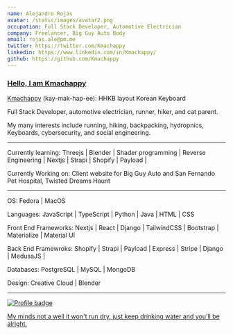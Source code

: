 ```yaml
---
name: Alejandro Rojas
avatar: /static/images/avatar2.png
occupation: Full Stack Developer, Automotive Electrician
company: Freelancer, Big Guy Auto Body
email: rojas.ale@pm.me
twitter: https://twitter.com/Kmachappy
linkedin: https://www.linkedin.com/in/Kmachappy/
github: https://github.com/Kmachappy
---
```


### [Hello, I am Kmachappy](http://www.kmachappy.me/) 

[Kmachappy](http://kbdmodadmin.cafe24.com/product/detail.html?product_no=15&cate_no=1&display_group=11) (kay-mak-hap-ee): HHKB layout Korean Keyboard

Full Stack Developer, automotive electrician, runner, hiker, and cat parent.

My many interests include running, hiking, backpacking, hydropnics, Keyboards, cybersecurity, and social engineering.

---

Currently learning: Threejs | Blender | Shader programming | Reverse Engineering | Nextjs | Strapi | Shopify | Payload |

Currently Working on: Client website for Big Guy Auto and San Fernando Pet Hospital, Twisted Dreams Haunt

---

OS: Fedora | MacOS

Languages: JavaScript | TypeScript | Python | Java | HTML | CSS

Front End Frameworks: Nextjs | React | Django | TailwindCSS | Bootstrap | Materialize | Material UI

Back End Framewroks: Shopify | Strapi | Payload | Express | Stripe | Django | MedusaJS |

Databases: PostgreSQL | MySQL | MongoDB

Design: Creative Cloud | Blender

---

[![Profile badge](https://www.codewars.com/users/Kmachappy/badges/small)](https://www.codewars.com/users/Kmachappy)

[My minds not a well it won't run dry, just keep drinking water and you'll be alright.](https://www.youtube.com/watch?v=DbvR_d7MDQc)

